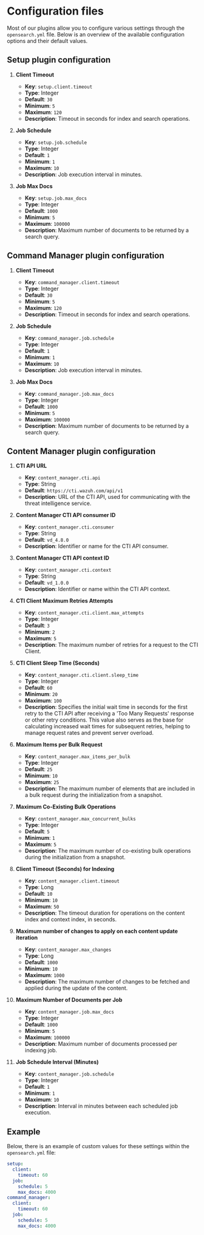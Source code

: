 # Configuration files

Most of our plugins allow you to configure various settings through the `opensearch.yml` file. Below is an overview of the available configuration options and their default values.

## Setup plugin configuration

1. **Client Timeout**
   - **Key**: `setup.client.timeout`
   - **Type**: Integer
   - **Default**: `30`
   - **Minimum**: `5`
   - **Maximum**: `120`
   - **Description**: Timeout in seconds for index and search operations.

2. **Job Schedule**
   - **Key**: `setup.job.schedule`
   - **Type**: Integer
   - **Default**: `1`
   - **Minimum**: `1`
   - **Maximum**: `10`
   - **Description**: Job execution interval in minutes.

3. **Job Max Docs**
   - **Key**: `setup.job.max_docs`
   - **Type**: Integer
   - **Default**: `1000`
   - **Minimum**: `5`
   - **Maximum**: `100000`
   - **Description**: Maximum number of documents to be returned by a search query.

## Command Manager plugin configuration

1. **Client Timeout**
   - **Key**: `command_manager.client.timeout`
   - **Type**: Integer
   - **Default**: `30`
   - **Minimum**: `5`
   - **Maximum**: `120`
   - **Description**: Timeout in seconds for index and search operations.

2. **Job Schedule**
   - **Key**: `command_manager.job.schedule`
   - **Type**: Integer
   - **Default**: `1`
   - **Minimum**: `1`
   - **Maximum**: `10`
   - **Description**: Job execution interval in minutes.

3. **Job Max Docs**
   - **Key**: `command_manager.job.max_docs`
   - **Type**: Integer
   - **Default**: `1000`
   - **Minimum**: `5`
   - **Maximum**: `100000`
   - **Description**: Maximum number of documents to be returned by a search query.

## Content Manager plugin configuration

1. **CTI API URL**
   - **Key**: `content_manager.cti.api`
   - **Type**: String
   - **Default**: `https://cti.wazuh.com/api/v1`
   - **Description**: URL of the CTI API, used for communicating with the threat intelligence service.

2. **Content Manager CTI API consumer ID**
   - **Key**: `content_manager.cti.consumer`
   - **Type**: String
   - **Default**: `vd_4.8.0`
   - **Description**: Identifier or name for the CTI API consumer.

3. **Content Manager CTI API context ID**
   - **Key**: `content_manager.cti.context`
   - **Type**: String
   - **Default**: `vd_1.0.0`
   - **Description**: Identifier or name within the CTI API context.

4. **CTI Client Maximum Retries Attempts**
   - **Key**: `content_manager.cti.client.max_attempts`
   - **Type**: Integer
   - **Default**: `3`
   - **Minimum**: `2`
   - **Maximum**: `5`
   - **Description**: The maximum number of retries for a request to the CTI Client.

5. **CTI Client Sleep Time (Seconds)**
   - **Key**: `content_manager.cti.client.sleep_time`
   - **Type**: Integer
   - **Default**: `60`
   - **Minimum**: `20`
   - **Maximum**: `100`
   - **Description**: Specifies the initial wait time in seconds for the first retry to the CTI API after receiving a 'Too Many Requests' response or other retry conditions. This value also serves as the base for calculating increased wait times for subsequent retries, helping to manage request rates and prevent server overload.

6. **Maximum Items per Bulk Request**
   - **Key**: `content_manager.max_items_per_bulk`
   - **Type**: Integer
   - **Default**: `25`
   - **Minimum**: `10`
   - **Maximum**: `25`
   - **Description**: The maximum number of elements that are included in a bulk request during the initialization from a snapshot.

7. **Maximum Co-Existing Bulk Operations**
   - **Key**: `content_manager.max_concurrent_bulks`
   - **Type**: Integer
   - **Default**: `5`
   - **Minimum**: `1`
   - **Maximum**: `5`
   - **Description**: The maximum number of co-existing bulk operations during the initialization from a snapshot.

8. **Client Timeout (Seconds) for Indexing**
   - **Key**: `content_manager.client.timeout`
   - **Type**: Long
   - **Default**: `10`
   - **Minimum**: `10`
   - **Maximum**: `50`
   - **Description**: The timeout duration for operations on the content index and context index, in seconds.

9. **Maximum number of changes to apply on each content update iteration**
    - **Key**: `content_manager.max_changes`
    - **Type**: Long
    - **Default**: `1000`
    - **Minimum**: `10`
    - **Maximum**: `1000`
    - **Description**: The maximum number of changes to be fetched and applied during the update of the content.

10. **Maximum Number of Documents per Job**
    - **Key**: `content_manager.job.max_docs`
    - **Type**: Integer
    - **Default**: `1000`
    - **Minimum**: `5`
    - **Maximum**: `100000`
    - **Description**: Maximum number of documents processed per indexing job.

11. **Job Schedule Interval (Minutes)**
    - **Key**: `content_manager.job.schedule`
    - **Type**: Integer
    - **Default**: `1`
    - **Minimum**: `1`
    - **Maximum**: `10`
    - **Description**: Interval in minutes between each scheduled job execution.

## Example

Below, there is an example of custom values for these settings within the `opensearch.yml` file:

```yaml
setup:
  client:
    timeout: 60
  job:
    schedule: 5
    max_docs: 4000
command_manager:
  client:
    timeout: 60
  job:
    schedule: 5
    max_docs: 4000
```
